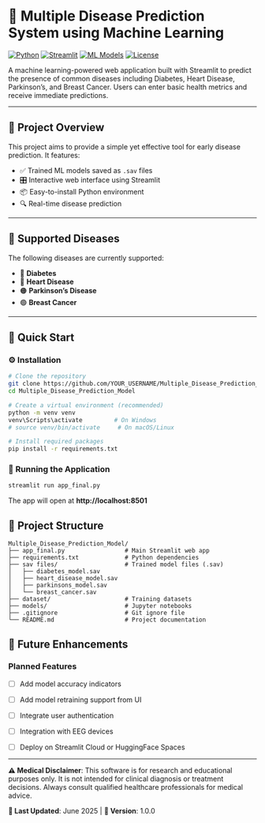 # 🏥 Multiple Disease Prediction System using Machine Learning

[![Python](https://img.shields.io/badge/Python-3.10+-blue.svg)](https://www.python.org/)
[![Streamlit](https://img.shields.io/badge/Streamlit-1.28+-red.svg)](https://streamlit.io/)
[![ML Models](https://img.shields.io/badge/ML%20Models-Trained-green.svg)](#)
[![License](https://img.shields.io/badge/License-Academic-yellow.svg)](#)

A machine learning-powered web application built with Streamlit to predict the presence of common diseases including Diabetes, Heart Disease, Parkinson’s, and Breast Cancer. Users can enter basic health metrics and receive immediate predictions.

---

## 🎯 Project Overview

This project aims to provide a simple yet effective tool for early disease prediction. It features:

- ✅ Trained ML models saved as `.sav` files
- 🎛️ Interactive web interface using Streamlit
- 📦 Easy-to-install Python environment
- 🔍 Real-time disease prediction

---

## 🧠 Supported Diseases

The following diseases are currently supported:

- 🔷 **Diabetes**
- 🔴 **Heart Disease**
- 🟠 **Parkinson’s Disease**
- 🟢 **Breast Cancer**

---

## 🚀 Quick Start

### ⚙️ Installation

```bash
# Clone the repository
git clone https://github.com/YOUR_USERNAME/Multiple_Disease_Prediction_Model.git
cd Multiple_Disease_Prediction_Model

# Create a virtual environment (recommended)
python -m venv venv
venv\Scripts\activate         # On Windows
# source venv/bin/activate     # On macOS/Linux

# Install required packages
pip install -r requirements.txt
```

### 🚀 Running the Application

```bash
streamlit run app_final.py
```

The app will open at **http://localhost:8501**


## 📁 Project Structure

```
Multiple_Disease_Prediction_Model/
├── app_final.py                 # Main Streamlit web app
├── requirements.txt             # Python dependencies
├── sav files/                   # Trained model files (.sav)
│   ├── diabetes_model.sav
│   ├── heart_disease_model.sav
│   ├── parkinsons_model.sav
│   └── breast_cancer.sav
├── dataset/                     # Training datasets
├── models/                      # Jupyter notebooks
├── .gitignore                   # Git ignore file
└── README.md                    # Project documentation
```


## 🔮 Future Enhancements

### Planned Features
- [ ] Add model accuracy indicators
- [ ] Add model retraining support from UI
- [ ] Integrate user authentication
- [ ] Integration with EEG devices
- [ ] Deploy on Streamlit Cloud or HuggingFace Spaces


---

**⚠️ Medical Disclaimer**: This software is for research and educational purposes only. It is not intended for clinical diagnosis or treatment decisions. Always consult qualified healthcare professionals for medical advice.

**📅 Last Updated**: June 2025 | **🔢 Version**: 1.0.0
